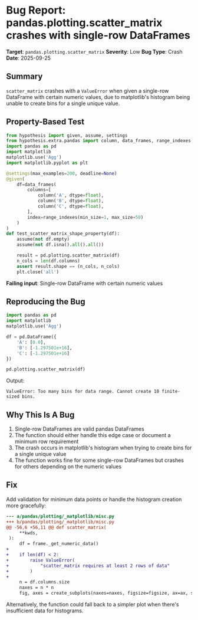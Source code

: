# Bug Report: pandas.plotting.scatter_matrix crashes with single-row DataFrames

**Target**: `pandas.plotting.scatter_matrix`
**Severity**: Low
**Bug Type**: Crash
**Date**: 2025-09-25

## Summary

`scatter_matrix` crashes with a `ValueError` when given a single-row DataFrame with certain numeric values, due to matplotlib's histogram being unable to create bins for a single unique value.

## Property-Based Test

```python
from hypothesis import given, assume, settings
from hypothesis.extra.pandas import column, data_frames, range_indexes
import pandas as pd
import matplotlib
matplotlib.use('Agg')
import matplotlib.pyplot as plt

@settings(max_examples=200, deadline=None)
@given(
    df=data_frames(
        columns=[
            column('A', dtype=float),
            column('B', dtype=float),
            column('C', dtype=float),
        ],
        index=range_indexes(min_size=1, max_size=50)
    )
)
def test_scatter_matrix_shape_property(df):
    assume(not df.empty)
    assume(not df.isna().all().all())

    result = pd.plotting.scatter_matrix(df)
    n_cols = len(df.columns)
    assert result.shape == (n_cols, n_cols)
    plt.close('all')
```

**Failing input**: Single-row DataFrame with certain numeric values

## Reproducing the Bug

```python
import pandas as pd
import matplotlib
matplotlib.use('Agg')

df = pd.DataFrame({
    'A': [0.0],
    'B': [-1.297501e+16],
    'C': [-1.297501e+16]
})

pd.plotting.scatter_matrix(df)
```

Output:
```
ValueError: Too many bins for data range. Cannot create 10 finite-sized bins.
```

## Why This Is A Bug

1. Single-row DataFrames are valid pandas DataFrames
2. The function should either handle this edge case or document a minimum row requirement
3. The crash occurs in matplotlib's histogram when trying to create bins for a single unique value
4. The function works fine for some single-row DataFrames but crashes for others depending on the numeric values

## Fix

Add validation for minimum data points or handle the histogram creation more gracefully:

```diff
--- a/pandas/plotting/_matplotlib/misc.py
+++ b/pandas/plotting/_matplotlib/misc.py
@@ -56,6 +56,11 @@ def scatter_matrix(
     **kwds,
 ):
     df = frame._get_numeric_data()
+
+    if len(df) < 2:
+        raise ValueError(
+            "scatter_matrix requires at least 2 rows of data"
+        )
+
     n = df.columns.size
     naxes = n * n
     fig, axes = create_subplots(naxes=naxes, figsize=figsize, ax=ax, squeeze=False)
```

Alternatively, the function could fall back to a simpler plot when there's insufficient data for histograms.